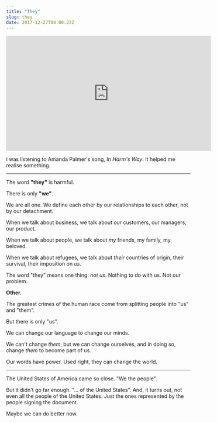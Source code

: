 ```yaml
---
title: "They"
slug: they
date: 2017-12-27T08:00:23Z
---
```


<iframe width="560" height="315" src="https://www.youtube.com/embed/PhmhsxPEUd4?rel=0" frameborder="0" allowfullscreen></iframe>

I was listening to Amanda Palmer's song, *In Harm's Way*. It helped me realise something.

<!--more-->

---

The word **"they"** is harmful.

There is only **"we"**.

We are all one. We define each other by our relationships to each other, not by our detachment.

When we talk about business, we talk about *our* customers, our managers, our product.

When we talk about people, we talk about *my* friends, my family, my beloved.

When we talk about refugees, we talk about *their* countries of origin, their survival, their imposition on *us*.

The word "they" means one thing: *not us*. Nothing to do with us. Not our problem.

**Other.**

The greatest crimes of the human race come from splitting people into "us" and "them".

But there is only "us".

We can change our language to change our minds.

We can't change *them*, but we can change ourselves, and in doing so, change *them* to become part of us.

Our words have power. Used right, they can change the world.

---

The United States of America came so close. "We the people".

But it didn't go far enough. "… of the United States". And, it turns out, not even all the people of the United States. Just the ones represented by the people signing the document.

Maybe we can do better now.

